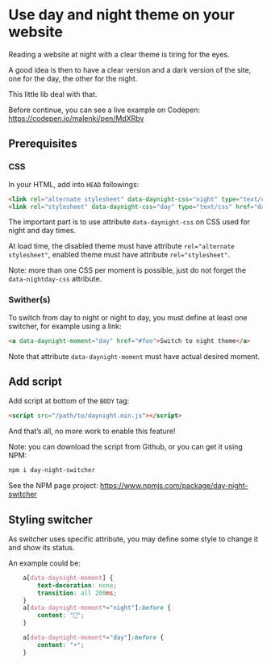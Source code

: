 # Use day and night theme on your website

Reading a website at night with a clear theme is tiring for the eyes.

A good idea is then to have a clear version and a dark version of the site,
one for the day, the other for the night.

This little lib deal with that.

Before continue, you can see a live example on Codepen: <https://codepen.io/malenki/pen/MdXRbv>

## Prerequisites


### CSS

In your HTML, add into `HEAD` followings:

```html
<link rel="alternate stylesheet" data-daynight-css="night" type="text/css" href="night.css">
<link rel="stylesheet" data-daynight-css="day" type="text/css" href="day.css">
```

The important part is to use attribute `data-daynight-css` on CSS used for night and day times.

At load time, the disabled theme must have attribute `rel="alternate stylesheet"`, enabled theme must have attribute `rel="stylesheet"`.

Note: more than one CSS per moment is possible, just do not forget the `data-nightday-css` attribute.

### Swither(s)

To switch from day to night or night to day, you must define at least one switcher, for example using a link:

```html
<a data-daynight-moment="day" href="#foo">Switch to night theme</a>
```

Note that attribute `data-daynight-moment` must have actual desired moment.

## Add script

Add script at bottom of the `BODY` tag:

```html
<script src="/path/to/daynight.min.js"></script>
```

And that’s all, no more work to enable this feature!

Note: you can download the script from Github, or you can get it using NPM:

```bash
npm i day-night-switcher
```

See the NPM page project: <https://www.npmjs.com/package/day-night-switcher>

## Styling switcher

As switcher uses specific attribute, you may define some style to change it and show its status.

An example could be:

```css
    a[data-daynight-moment] {
        text-decoration: none;
        transition: all 200ms;
    }
    a[data-daynight-moment*="night"]:before {
        content: "🌙";
    }

    a[data-daynight-moment*="day"]:before {
        content: "☀️";
    }
```


